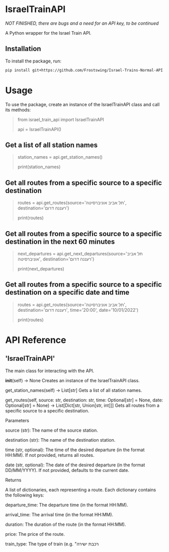 # IsraelTrainAPI

*NOT FINISHED, there are bugs and a need for an API key, to be continued*


A Python wrapper for the Israel Train API.

## Installation

To install the package, run:

```bash
pip install git+https://github.com/Frostswing/Israel-Trains-Normal-API.git
```

# Usage
To use the package, create an instance of the IsraelTrainAPI class and call its methods:

> from israel_train_api import IsraelTrainAPI
> 
> api = IsraelTrainAPI()

## Get a list of all station names
> station_names = api.get_station_names()
> 
> print(station_names)


## Get all routes from a specific source to a specific destination
> routes = api.get_routes(source='תל אביב אוניברסיטה', destination='רעננה דרום')
>
> print(routes)

## Get all routes from a specific source to a specific destination in the next 60 minutes
> next_departures = api.get_next_departures(source='תל אביב אוניברסיטה', destination='רעננה דרום')
> 
> print(next_departures)

## Get all routes from a specific source to a specific destination on a specific date and time
> routes = api.get_routes(source='תל אביב אוניברסיטה', destination='רעננה דרום', time='20:00', date='10/01/2022')
>
> print(routes)

# API Reference
## 'IsraelTrainAPI'
The main class for interacting with the API.

__init__(self) -> None
Creates an instance of the IsraelTrainAPI class.

get_station_names(self) -> List[str]
Gets a list of all station names.

get_routes(self, source: str, destination: str, time: Optional[str] = None, date: Optional[str] = None) -> List[Dict[str, Union[str, int]]]
Gets all routes from a specific source to a specific destination.

Parameters

source (str): The name of the source station.

destination (str): The name of the destination station.

time (str, optional): The time of the desired departure (in the format HH:MM). If not provided, returns all routes.

date (str, optional): The date of the desired departure (in the format DD/MM/YYYY). If not provided, defaults to the current date.

Returns

A list of dictionaries, each representing a route. Each dictionary contains the following keys:

departure_time: The departure time (in the format HH:MM).

arrival_time: The arrival time (in the format HH:MM).

duration: The duration of the route (in the format HH:MM).

price: The price of the route.

train_type: The type of train (e.g. "רכבת ישירה

